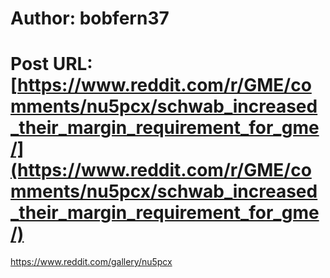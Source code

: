 # Author: bobfern37
# Post URL: [https://www.reddit.com/r/GME/comments/nu5pcx/schwab_increased_their_margin_requirement_for_gme/](https://www.reddit.com/r/GME/comments/nu5pcx/schwab_increased_their_margin_requirement_for_gme/)


https://www.reddit.com/gallery/nu5pcx